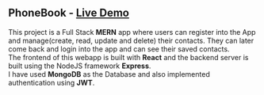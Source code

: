 ## PhoneBook - [Live Demo](https://lit-cove-09524.herokuapp.com)

This project is a Full Stack **MERN** app where users can register into the App and manage(create, read, update and delete) their contacts. They can later come back and login into the app and can see their saved contacts.  
The frontend of this webapp is built with **React** and the backend server is built using the NodeJS framework **Express**.  
I have used **MongoDB** as the Database and also implemented authentication using **JWT**.
